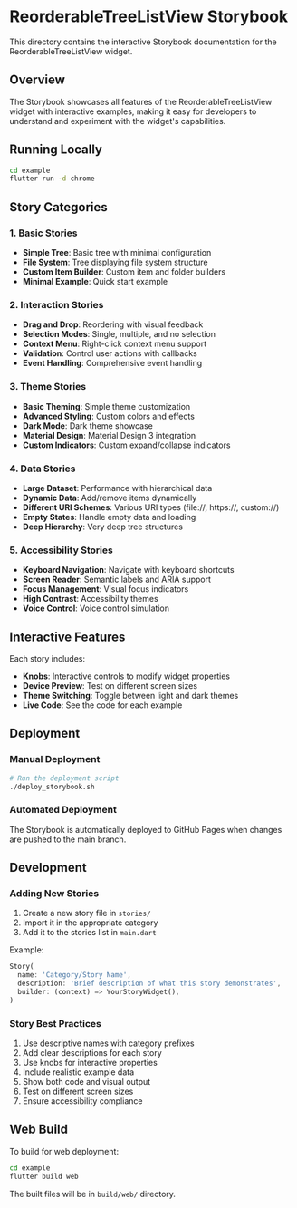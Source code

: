 # ReorderableTreeListView Storybook

This directory contains the interactive Storybook documentation for the ReorderableTreeListView widget.

## Overview

The Storybook showcases all features of the ReorderableTreeListView widget with interactive examples, making it easy for developers to understand and experiment with the widget's capabilities.

## Running Locally

```bash
cd example
flutter run -d chrome
```

## Story Categories

### 1. Basic Stories
- **Simple Tree**: Basic tree with minimal configuration
- **File System**: Tree displaying file system structure
- **Custom Item Builder**: Custom item and folder builders
- **Minimal Example**: Quick start example

### 2. Interaction Stories
- **Drag and Drop**: Reordering with visual feedback
- **Selection Modes**: Single, multiple, and no selection
- **Context Menu**: Right-click context menu support
- **Validation**: Control user actions with callbacks
- **Event Handling**: Comprehensive event handling

### 3. Theme Stories
- **Basic Theming**: Simple theme customization
- **Advanced Styling**: Custom colors and effects
- **Dark Mode**: Dark theme showcase
- **Material Design**: Material Design 3 integration
- **Custom Indicators**: Custom expand/collapse indicators

### 4. Data Stories
- **Large Dataset**: Performance with hierarchical data
- **Dynamic Data**: Add/remove items dynamically
- **Different URI Schemes**: Various URI types (file://, https://, custom://)
- **Empty States**: Handle empty data and loading
- **Deep Hierarchy**: Very deep tree structures

### 5. Accessibility Stories
- **Keyboard Navigation**: Navigate with keyboard shortcuts
- **Screen Reader**: Semantic labels and ARIA support
- **Focus Management**: Visual focus indicators
- **High Contrast**: Accessibility themes
- **Voice Control**: Voice control simulation

## Interactive Features

Each story includes:
- **Knobs**: Interactive controls to modify widget properties
- **Device Preview**: Test on different screen sizes
- **Theme Switching**: Toggle between light and dark themes
- **Live Code**: See the code for each example

## Deployment

### Manual Deployment

```bash
# Run the deployment script
./deploy_storybook.sh
```

### Automated Deployment

The Storybook is automatically deployed to GitHub Pages when changes are pushed to the main branch.

## Development

### Adding New Stories

1. Create a new story file in `stories/`
2. Import it in the appropriate category
3. Add it to the stories list in `main.dart`

Example:
```dart
Story(
  name: 'Category/Story Name',
  description: 'Brief description of what this story demonstrates',
  builder: (context) => YourStoryWidget(),
)
```

### Story Best Practices

1. Use descriptive names with category prefixes
2. Add clear descriptions for each story
3. Use knobs for interactive properties
4. Include realistic example data
5. Show both code and visual output
6. Test on different screen sizes
7. Ensure accessibility compliance

## Web Build

To build for web deployment:

```bash
cd example
flutter build web 
```

The built files will be in `build/web/` directory.